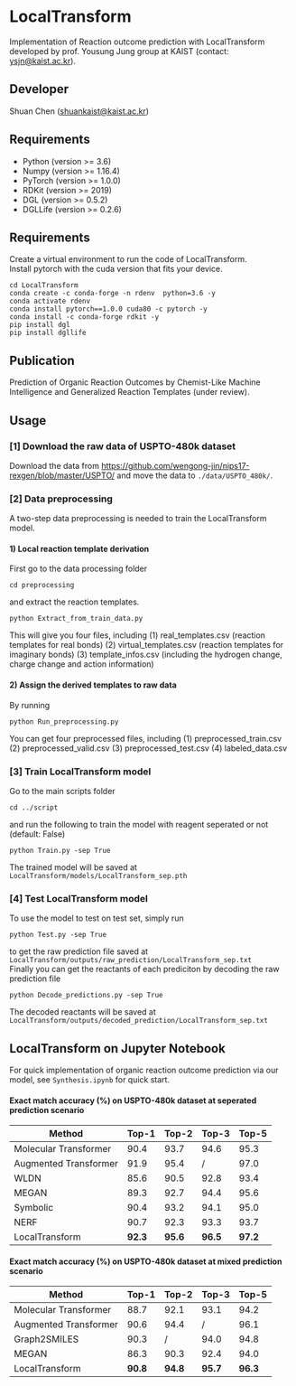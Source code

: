 # LocalTransform
Implementation of Reaction outcome prediction with LocalTransform developed by prof. Yousung Jung group at KAIST (contact: ysjn@kaist.ac.kr).

## Developer
Shuan Chen (shuankaist@kaist.ac.kr)<br>

## Requirements
* Python (version >= 3.6) 
* Numpy (version >= 1.16.4) 
* PyTorch (version >= 1.0.0) 
* RDKit (version >= 2019)
* DGL (version >= 0.5.2)
* DGLLife (version >= 0.2.6)

## Requirements
Create a virtual environment to run the code of LocalTransform.<br>
Install pytorch with the cuda version that fits your device.<br>
```
cd LocalTransform
conda create -c conda-forge -n rdenv  python=3.6 -y
conda activate rdenv
conda install pytorch==1.0.0 cuda80 -c pytorch -y
conda install -c conda-forge rdkit -y
pip install dgl
pip install dgllife
```

## Publication
Prediction of Organic Reaction Outcomes by Chemist-Like Machine Intelligence and Generalized Reaction Templates (under review).


## Usage
### [1] Download the raw data of USPTO-480k dataset
Download the data from https://github.com/wengong-jin/nips17-rexgen/blob/master/USPTO/ and move the data to `./data/USPTO_480k/`.

### [2] Data preprocessing
A two-step data preprocessing is needed to train the LocalTransform model.

#### 1) Local reaction template derivation 
First go to the data processing folder
```
cd preprocessing
```
and extract the reaction templates.
```
python Extract_from_train_data.py
```
This will give you four files, including 
(1) real_templates.csv (reaction templates for real bonds)
(2) virtual_templates.csv (reaction templates for imaginary bonds)
(3) template_infos.csv (including the hydrogen change, charge change and action information)<br>

#### 2) Assign the derived templates to raw data
By running
```
python Run_preprocessing.py
```
You can get four preprocessed files, including 
(1) preprocessed_train.csv
(2) preprocessed_valid.csv
(3) preprocessed_test.csv
(4) labeled_data.csv<br>


### [3] Train LocalTransform model
Go to the main scripts folder
```
cd ../script
```
and run the following to train the model with reagent seperated or not (default: False)
```
python Train.py -sep True
```
The trained model will be saved at ` LocalTransform/models/LocalTransform_sep.pth`<br>

### [4] Test LocalTransform model
To use the model to test on test set, simply run 
```
python Test.py -sep True
```
to get the raw prediction file saved at ` LocalTransform/outputs/raw_prediction/LocalTransform_sep.txt`<br>
Finally you can get the reactants of each prediciton by decoding the raw prediction file
```
python Decode_predictions.py -sep True
```
The decoded reactants will be saved at 
`LocalTransform/outputs/decoded_prediction/LocalTransform_sep.txt`<br>

## LocalTransform on Jupyter Notebook
For quick implementation of organic reaction outcome prediction via our model, see `Synthesis.ipynb` for quick start.

#### Exact match accuracy (%) on USPTO-480k dataset at seperated prediction scenario

| Method | Top-1 | Top-2 | Top-3 | Top-5 |
| -------- | -------- | -------- | -------- | -------- |
| Molecular Transformer | 90.4 | 93.7 | 94.6 | 95.3 |
| Augmented Transformer | 91.9 | 95.4 | / | 97.0 |
| WLDN         | 85.6 | 90.5 | 92.8 | 93.4 |
| MEGAN        | 89.3 | 92.7 | 94.4 | 95.6 |
| Symbolic  | 90.4 | 93.2 | 94.1 | 95.0 |
| NERF     | 90.7 | 92.3 | 93.3 | 93.7 |
| LocalTransform  | **92.3** | **95.6** | **96.5** | **97.2** |

#### Exact match accuracy (%) on USPTO-480k dataset at mixed prediction scenario

| Method | Top-1 | Top-2 | Top-3 | Top-5 |
| -------- | -------- | -------- | -------- | -------- |
| Molecular Transformer | 88.7 | 92.1 | 93.1 | 94.2 |
| Augmented Transformer | 90.6 | 94.4 | / | 96.1 |
| Graph2SMILES    | 90.3 | / | 94.0 | 94.8 |
| MEGAN        | 86.3 | 90.3 | 92.4 | 94.0 |
| LocalTransform  | **90.8** | **94.8** | **95.7** | **96.3** |


